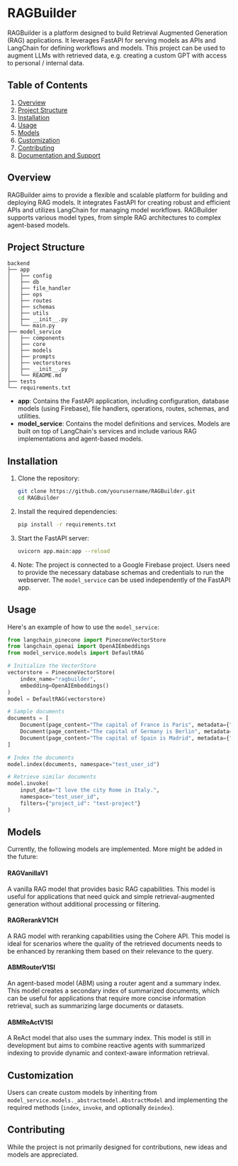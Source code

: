# RAGBuilder

RAGBuilder is a platform designed to build Retrieval Augmented Generation (RAG) applications. It leverages FastAPI for serving models as APIs and LangChain for defining workflows and models. This project can be used to augment LLMs with retrieved data, e.g. creating a custom GPT with access to personal / internal data.


## Table of Contents

1. [Overview](#overview)
2. [Project Structure](#project-structure)
3. [Installation](#installation)
4. [Usage](#usage)
5. [Models](#models)
6. [Customization](#customization)
7. [Contributing](#contributing)
8. [Documentation and Support](#documentation-and-support)

## Overview

RAGBuilder aims to provide a flexible and scalable platform for building and deploying RAG models. It integrates FastAPI for creating robust and efficient APIs and utilizes LangChain for managing model workflows. RAGBuilder supports various model types, from simple RAG architectures to complex agent-based models.


## Project Structure

```
backend
├── app
│   ├── config 
│   ├── db
│   ├── file_handler
│   ├── ops
│   ├── routes
│   ├── schemas
│   ├── utils
│   ├── __init__.py
│   └── main.py
├── model_service
│   ├── components
│   ├── core
│   ├── models
│   ├── prompts
│   ├── vectorstores
│   ├── __init__.py
│   └── README.md
├── tests
└── requirements.txt
```

- **app**: Contains the FastAPI application, including configuration, database models (using Firebase), file handlers, operations, routes, schemas, and utilities.
- **model_service**: Contains the model definitions and services. Models are built on top of LangChain's services and include various RAG implementations and agent-based models.

## Installation

1. Clone the repository:
   ```bash
   git clone https://github.com/yourusername/RAGBuilder.git
   cd RAGBuilder
   ```

2. Install the required dependencies:
   ```bash
   pip install -r requirements.txt
   ```

3. Start the FastAPI server:
   ```bash
   uvicorn app.main:app --reload
   ```

4. Note: The project is connected to a Google Firebase project. Users need to provide the necessary database schemas and credentials to run the webserver. The `model_service` can be used independently of the FastAPI app.

## Usage

Here's an example of how to use the `model_service`:

```python
from langchain_pinecone import PineconeVectorStore
from langchain_openai import OpenAIEmbeddings
from model_service.models import DefaultRAG

# Initialize the VectorStore
vectorstore = PineconeVectorStore(
    index_name="ragbuilder", 
    embedding=OpenAIEmbeddings()
)
model = DefaultRAG(vectorstore)

# Sample documents
documents = [
    Document(page_content="The capital of France is Paris", metadata={"user_id": "test", "project_id": "test-project", "page": "1"}),
    Document(page_content="The capital of Germany is Berlin", metadata={"user_id": "test", "project_id": "test-project2", "page": "2"}),
    Document(page_content="The capital of Spain is Madrid", metadata={"user_id": "test", "project_id": "test-project", "page": "1"})
]

# Index the documents
model.index(documents, namespace="test_user_id")

# Retrieve similar documents
model.invoke(
    input_data="I love the city Rome in Italy.",
    namespace="test_user_id",
    filters={"project_id": "test-project"}
)
```

## Models
Currently, the following models are implemented. More might be added in the future:

#### RAGVanillaV1
A vanilla RAG model that provides basic RAG capabilities. This model is useful for applications that need quick and simple retrieval-augmented generation without additional processing or filtering.

#### RAGRerankV1CH
A RAG model with reranking capabilities using the Cohere API. This model is ideal for scenarios where the quality of the retrieved documents needs to be enhanced by reranking them based on their relevance to the query.

#### ABMRouterV1SI
An agent-based model (ABM) using a router agent and a summary index. This model creates a secondary index of summarized documents, which can be useful for applications that require more concise information retrieval, such as summarizing large documents or datasets.

#### ABMReActV1SI
A ReAct model that also uses the summary index. This model is still in development but aims to combine reactive agents with summarized indexing to provide dynamic and context-aware information retrieval.

## Customization

Users can create custom models by inheriting from `model_service.models._abstractmodel.AbstractModel` and implementing the required methods (`index`, `invoke`, and optionally `deindex`).

## Contributing

While the project is not primarily designed for contributions, new ideas and models are appreciated.

